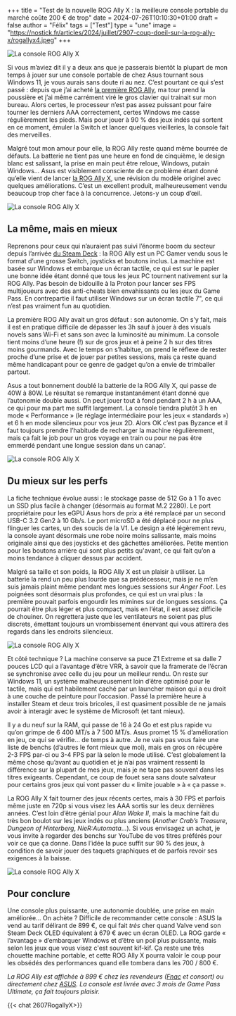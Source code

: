 +++
title = "Test de la nouvelle ROG Ally X : la meilleure console portable du marché coûte 200 € de trop"
date = 2024-07-26T10:10:30+01:00
draft = false
author = "Félix"
tags = ["Test"]
type = "une"
image = "https://nostick.fr/articles/2024/juillet/2907-coup-doeil-sur-la-rog-ally-x/rogallyx4.jpeg"
+++ 

![La console ROG Ally X](rogallyx.jpeg "Je voulais vous faire une jolie photo d'accroche quand soudain…") 

Si vous m’aviez dit il y a deux ans que je passerais bientôt la plupart de mon temps à jouer sur une console portable de chez Asus tournant sous Windows 11, je vous aurais sans doute ri au nez. C’est pourtant ce qui s’est passé : depuis que j’ai acheté [la première ROG Ally](https://rog.asus.com/fr/gaming-handhelds/rog-ally/rog-ally-2023/), ma tour prend la poussière et j’ai même carrément viré le gros clavier qui trainait sur mon bureau. Alors certes, le processeur n’est pas assez puissant pour faire tourner les derniers AAA correctement, certes Windows me casse régulièrement les pieds. Mais pour jouer à 90 % des jeux indés qui sortent en ce moment, émuler la Switch et lancer quelques vieilleries, la console fait des merveilles.

Malgré tout mon amour pour elle, la ROG Ally reste quand même bourrée de défauts. La batterie ne tient pas une heure en fond de cinquième, le design blanc est salissant, la prise en main peut être reloue, Windows, putain Windows… Asus est visiblement consciente de ce problème étant donné qu’elle vient de lancer [la ROG Ally X](https://estore.asus.com/fr/90nv00f1-m000e0-rog-ally-x-2024.html), une révision du modèle originel avec quelques améliorations. C’est un excellent produit, malheureusement vendu beaucoup trop cher face à la concurrence. Jetons-y un coup d’œil.

![La console ROG Ally X](rogallyx2.jpeg "La première Ally (en blanc) et la nouvelle (en noir). Le design se rapproche de plus en plus du Steam Deck.") 

## La même, mais en mieux 

Reprenons pour ceux qui n’auraient pas suivi l’énorme boom du secteur depuis l’arrivée [du Steam Deck](https://nostick.fr/articles/2024/avril/2604-6-mois-avec-le-steam-deck-oled/) : la ROG Ally est un PC Gamer vendu sous le format d’une grosse Switch, joysticks et boutons inclus. La machine est basée sur Windows et embarque un écran tactile, ce qui est sur le papier une bonne idée étant donné que tous les jeux PC tournent nativement sur la ROG Ally. Pas besoin de bidouille à la Proton pour lancer ses FPS multijoueurs avec des anti-cheats bien envahissants ou les jeux du Game Pass. En contrepartie il faut utiliser Windows sur un écran tactile 7", ce qui n’est pas vraiment fun au quotidien.

La première ROG Ally avait un gros défaut : son autonomie. On s’y fait, mais il est en pratique difficile de dépasser les 3h sauf à jouer à des visuals novels sans Wi-Fi et sans son avec la luminosité au minimum. La console tient moins d’une heure (!) sur de gros jeux et à peine 2 h sur des titres moins gourmands. Avec le temps on s’habitue, on prend le réflexe de rester proche d’une prise et de jouer par petites sessions, mais ça reste quand même handicapant pour ce genre de gadget qu’on a envie de trimballer partout.

Asus a tout bonnement doublé la batterie de la ROG Ally X, qui passe de 40W à 80W. Le résultat se remarque instantanément étant donné que l’autonomie double aussi. On peut jouer tout à fond pendant 2 h à un AAA, ce qui pour ma part me suffit largement. La console tiendra plutôt 3 h en mode « Performance » (le réglage intermédiaire pour les jeux « standards ») et 6 h en mode silencieux pour vos jeux 2D. Alors OK c’est pas Byzance et il faut toujours prendre l’habitude de recharger la machine régulièrement, mais ça fait le job pour un gros voyage en train ou pour ne pas être emmerdé pendant une longue session dans un canap'.

![La console ROG Ally X](rogallyx3.png "La console est imposante, mais pas ridicule. Notez les duos de ports USB-C, bien pratiques pour utiliser un accessoire en rechargeant sa console.")

## Du mieux sur les perfs

La fiche technique évolue aussi : le stockage passe de 512 Go à 1 To avec un SSD plus facile à changer (désormais au format M.2 2280). Le port propriétaire pour les eGPU Asus hors de prix a été remplacé par un second USB-C 3.2 Gen2 à 10 Gb/s. Le port microSD a été déplacé pour ne plus flinguer les cartes, un des soucis de la V1. Le design a été légèrement revu, la console ayant désormais une robe noire moins salissante, mais moins originale ainsi que des joysticks et des gâchettes améliorées. Petite mention pour les boutons arrière qui sont plus petits qu'avant, ce qui fait qu’on a moins tendance à cliquer dessus par accident.

Malgré sa taille et son poids, la ROG Ally X est un plaisir à utiliser. La batterie la rend un peu plus lourde que sa prédécesseur, mais je ne m’en suis jamais plaint même pendant mes longues sessions sur *Anger Foot*. Les poignées sont désormais plus profondes, ce qui est un vrai plus : la première pouvait parfois engourdir les mimines sur de longues sessions. Ça pourrait être plus léger et plus compact, mais en l’état, il est assez difficile de chouiner. On regrettera juste que les ventilateurs ne soient pas plus discrets, émettant toujours un vrombissement énervant qui vous attirera des regards dans les endroits silencieux. 

![La console ROG Ally X](rogallyx6.png "Le D-Pad et les joysticks ont été améliorés.")

Et côté technique ? La machine conserve sa puce Z1 Extreme et sa dalle 7 pouces LCD qui a l’avantage d’être VRR, à savoir que la framerate de l’écran se synchronise avec celle du jeu pour un meilleur rendu. On reste sur Windows 11, un système malheureusement loin d’être optimisé pour le tactile, mais qui est habilement caché par un launcher maison qui a eu droit à une couche de peinture pour l’occasion. Passé la première heure à installer Steam et deux trois bricoles, il est quasiment possible de ne jamais avoir à interagir avec le système de Microsoft (et tant mieux).

Il y a du neuf sur la RAM, qui passe de 16 à 24 Go et est plus rapide vu qu’on grimpe de 6 400 MT/s à 7 500 MT/s. Asus promet 15 % d’amélioration en jeu, ce qui se vérifie… de temps à autre. Je ne vais pas vous faire une liste de benchs (d’autres le font mieux que moi), mais en gros on récupère 2-3 FPS par-ci ou 3-4 FPS par là selon le mode utilisé. C’est globalement la même chose qu’avant au quotidien et je n’ai pas vraiment ressenti la différence sur la plupart de mes jeux, mais je ne tape pas souvent dans les titres exigeants. Cependant, ce coup de fouet sera sans doute salvateur pour certains gros jeux qui vont passer du « limite jouable » à « ça passe ».

La ROG Ally X fait tourner des jeux récents certes, mais à 30 FPS et parfois même juste en 720p si vous visez les AAA sortis sur les deux dernières années. C’est loin d’être génial pour *Alan Wake II*, mais la machine fait du très bon boulot sur les jeux indés ou plus anciens (*Another Crab’s Treasure*, *Dungeon of Hinterberg*, *NieR:Automata*…). Si vous envisagez un achat, je vous invite à regarder des benchs sur YouTube de vos titres préférés pour voir ce que ça donne. Dans l’idée la puce suffit sur 90 % des jeux, à condition de savoir jouer des taquets graphiques et de parfois revoir ses exigences à la baisse. 

![La console ROG Ally X](rogallyx4.jpeg "La prise en main est royale.")

## Pour conclure

Une console plus puissante, une autonomie doublée, une prise en main améliorée… On achète ? Difficile de recommander cette console : ASUS la vend au tarif délirant de 899 €, ce qui fait *très* cher quand Valve vend son Steam Deck OLED équivalent à 679 € avec un écran OLED. La ROG garde « l’avantage » d’embarquer Windows et d’être un poil plus puissante, mais selon les jeux que vous visez c'est souvent kif-kif. Ça reste une très chouette machine portable, et cette ROG Ally X pourra valoir le coup pour les obsédés des performances quand elle tombera dans les 700 / 800 €. 

*La ROG Ally est affichée à 899 € chez les revendeurs ([Fnac](https://www.fnac.com/Console-portable-Asus-ROG-Ally-X-Noir/a20619434/w-4) et consort) ou directement chez [ASUS](https://estore.asus.com/fr/90nv00f1-m000e0-rog-ally-x-2024.html). La console est livrée avec 3 mois de Game Pass Ultimate, ça fait toujours plaisir.*


{{< chat 2607RogallyX>}} 